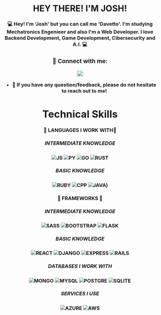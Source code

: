 <h1 align="center">
  HEY THERE! I'M JOSH!
</h1>

<h3 align="center">
 💻 Hey! I'm 'Josh' but you can call me <b>'Davetto'<b>. I'm studying Mechatronics Engenieer and also I'm a Web Developer.
  I love Backend Development, Game Development, Cibersecurity and A.I. 💻
</p>
  
### 🤝 Connect with me:

<a href="https://www.linkedin.com/in/joshue-garcia-2805361a8/"> <img align="center" src="https://raw.githubusercontent.com/yushi1007/yushi1007/main/images/linkedin.svg" alt="Yu Shi | LinkedIn" width="21px"/></a>
</a>
</br>
- 💬 If you have any question/feedback, please do not hesitate to reach out to me!

# Technical Skills
#### 💼 LANGUAGES I WORK WITH💼

##### INTERMEDIATE KNOWLEDGE
![JS](https://img.shields.io/badge/JavaScript-323330?style=for-the-badge&logo=javascript&logoColor=F7DF1E)
![PY](https://img.shields.io/badge/Python-14354C?style=for-the-badge&logo=python&logoColor=white)
![GO](https://img.shields.io/badge/Go-00ADD8?style=for-the-badge&logo=go&logoColor=white)
![RUST](https://img.shields.io/badge/Rust-000000?style=for-the-badge&logo=rust&logoColor=white)

##### BASIC KNOWLEDGE
![RUBY](https://img.shields.io/badge/Ruby-CC342D?style=for-the-badge&logo=ruby&logoColor=white)
![CPP](https://img.shields.io/badge/C%2B%2B-00599C?style=for-the-badge&logo=c%2B%2B&logoColor=white)
![JAVA](https://img.shields.io/badge/Java-ED8B00?style=for-the-badge&logo=java&logoColor=white))
<!--![DART](https://img.shields.io/badge/Dart-0175C2?style=for-the-badge&logo=dart&logoColor=white)
![KOTLIN](https://img.shields.io/badge/Kotlin-0095D5?&style=for-the-badge&logo=kotlin&logoColor=white)-->

#### 💼 FRAMEWORKS 💼

##### INTERMEDIATE KNOWLEDGE
![SASS](https://img.shields.io/badge/Sass-CC6699?style=for-the-badge&logo=sass&logoColor=whit)
![BOOTSTRAP](https://img.shields.io/badge/Bootstrap-563D7C?style=for-the-badge&logo=bootstrap&logoColor=white)
![FLASK](https://img.shields.io/badge/Flask-000000?style=for-the-badge&logo=flask&logoColor=white)

##### BASIC KNOWLEDGE
![REACT](https://img.shields.io/badge/React-20232A?style=for-the-badge&logo=react&logoColor=61DAFB)
![DJANGO](https://img.shields.io/badge/Django-092E20?style=for-the-badge&logo=django&logoColor=white)
![EXPRESS](https://img.shields.io/badge/Express.js-404D59?style=for-the-badge)
![RAILS](https://img.shields.io/badge/Ruby_on_Rails-CC0000?style=for-the-badge&logo=ruby-on-rails&logoColor=white)
<!--![FLUTTER](https://img.shields.io/badge/Flutter-02569B?style=for-the-badge&logo=flutter&logoColor=white)-->
<!--![RN](https://img.shields.io/badge/React_Native-20232A?style=for-the-badge&logo=react&logoColor=61DAFB)-->

##### DATABASES I WORK WITH
![MONGO](https://img.shields.io/badge/MongoDB-4EA94B?style=for-the-badge&logo=mongodb&logoColor=white)
![MYSQL](https://img.shields.io/badge/MySQL-00000F?style=for-the-badge&logo=mysql&logoColor=white)
![POSTGRE](https://img.shields.io/badge/PostgreSQL-316192?style=for-the-badge&logo=postgresql&logoColor=white)
![SQLITE](https://img.shields.io/badge/SQLite-07405E?style=for-the-badge&logo=sqlite&logoColor=white)

##### SERVICES I USE
![AZURE](https://img.shields.io/badge/Microsoft_Azure-0089D6?style=for-the-badge&logo=microsoft-azure&logoColor=white)
![AWS](https://img.shields.io/badge/Amazon_AWS-232F3E?style=for-the-badge&logo=amazon-aws&logoColor=white)
